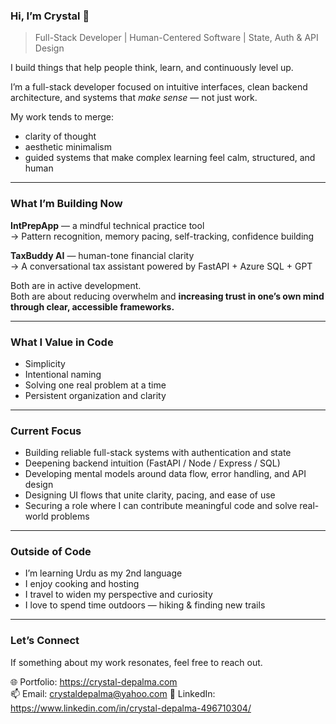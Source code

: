 ### Hi, I’m Crystal 🤍  
> Full-Stack Developer | Human-Centered Software | State, Auth & API Design


I build things that help people think, learn, and continuously level up.

I’m a full-stack developer focused on intuitive interfaces, clean backend architecture, and systems that *make sense* — not just work.

My work tends to merge:
- clarity of thought  
- aesthetic minimalism  
- guided systems that make complex learning feel calm, structured, and human  


---

### What I’m Building Now

**IntPrepApp** — a mindful technical practice tool  
→ Pattern recognition, memory pacing, self-tracking, confidence building

**TaxBuddy AI** — human-tone financial clarity  
→ A conversational tax assistant powered by FastAPI + Azure SQL + GPT

Both are in active development.  
Both are about reducing overwhelm and **increasing trust in one’s own mind through clear, accessible frameworks.**

---

### What I Value in Code

- Simplicity  
- Intentional naming 
- Solving one real problem at a time  
- Persistent organization and clarity  

---

### Current Focus

- Building reliable full-stack systems with authentication and state  
- Deepening backend intuition (FastAPI / Node / Express / SQL)  
- Developing mental models around data flow, error handling, and API design  
- Designing UI flows that unite clarity, pacing, and ease of use  
- Securing a role where I can contribute meaningful code and solve real-world problems  

---

### Outside of Code

- I’m learning Urdu as my 2nd language  
- I enjoy cooking and hosting
- I travel to widen my perspective and curiosity  
- I love to spend time outdoors — hiking & finding new trails  

---

### Let’s Connect

If something about my work resonates, feel free to reach out.

🌐 Portfolio: https://crystal-depalma.com  
📫 Email: crystaldepalma@yahoo.com
💼 LinkedIn: https://www.linkedin.com/in/crystal-depalma-496710304/

